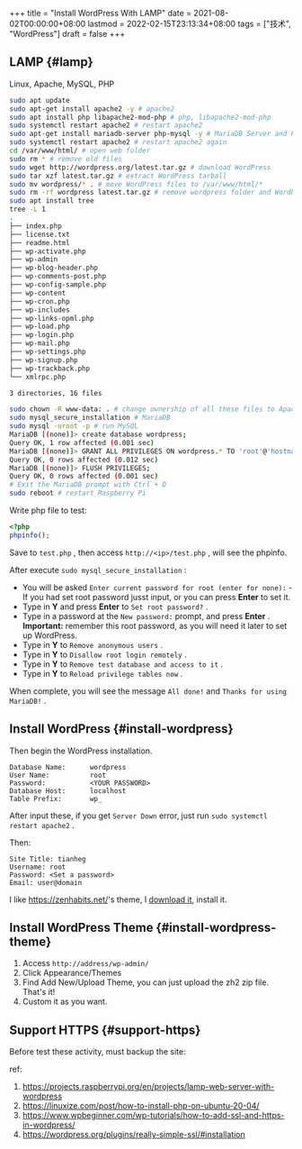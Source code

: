 +++
title = "Install WordPress With LAMP"
date = 2021-08-02T00:00:00+08:00
lastmod = 2022-02-15T23:13:34+08:00
tags = ["技术", "WordPress"]
draft = false
+++

## LAMP {#lamp}

Linux, Apache, MySQL, PHP

```sh
sudo apt update
sudo apt-get install apache2 -y # apache2
sudo apt install php libapache2-mod-php # php, libapache2-mod-php
sudo systemctl restart apache2 # restart apache2
sudo apt-get install mariadb-server php-mysql -y # MariaDB Server and PHP-MySQL packages
sudo systemctl restart apache2 # restart apache2 again
cd /var/www/html/ # open web folder
sudo rm * # remove old files
sudo wget http://wordpress.org/latest.tar.gz # download WordPress
sudo tar xzf latest.tar.gz # extract WordPress tarball
sudo mv wordpress/* . # move WordPress files to /var/www/html/*
sudo rm -rf wordpress latest.tar.gz # remove wordpress folder and WordPress tarball
sudo apt install tree
tree -L 1
.
├── index.php
├── license.txt
├── readme.html
├── wp-activate.php
├── wp-admin
├── wp-blog-header.php
├── wp-comments-post.php
├── wp-config-sample.php
├── wp-content
├── wp-cron.php
├── wp-includes
├── wp-links-opml.php
├── wp-load.php
├── wp-login.php
├── wp-mail.php
├── wp-settings.php
├── wp-signup.php
├── wp-trackback.php
└── xmlrpc.php

3 directories, 16 files

sudo chown -R www-data: . # change ownership of all these files to Apache user
sudo mysql_secure_installation # MariaDB
sudo mysql -uroot -p # run MySQL
MariaDB [(none)]> create database wordpress;
Query OK, 1 row affected (0.001 sec)
MariaDB [(none)]> GRANT ALL PRIVILEGES ON wordpress.* TO 'root'@'hostname' IDENTIFIED BY '<YOUR PASSWORD>';
Query OK, 0 rows affected (0.012 sec)
MariaDB [(none)]> FLUSH PRIVILEGES;
Query OK, 0 rows affected (0.001 sec)
# Exit the MariaDB prompt with Ctrl + D
sudo reboot # restart Raspberry Pi
```

Write php file to test:

```php
<?php
phpinfo();
```

Save to `test.php` , then access `http://<ip>/test.php` , will see the phpinfo.

After execute `sudo mysql_secure_installation` :

-   You will be asked `Enter current password for root (enter for none):` - If you had set root password jusst input, or you can press **Enter** to set it.
-   Type in **Y** and press **Enter** to `Set root password?` .
-   Type in a password at the `New password:` prompt, and press **Enter** .
    **Important:** remember this root password, as you will need it later to set up WordPress.
-   Type in **Y** to `Remove anonymous users` .
-   Type in **Y** to `Disallow root login remotely` .
-   Type in **Y** to `Remove test database and access to it` .
-   Type in **Y** to `Reload privilege tables now` .

When complete, you will see the message `All done!` and `Thanks for using MariaDB!` .


## Install WordPress {#install-wordpress}

Then begin the WordPress installation.

```text
Database Name:      wordpress
User Name:          root
Password:           <YOUR PASSWORD>
Database Host:      localhost
Table Prefix:       wp_
```

After input these, if you get `Server Down` error, just run `sudo systemctl restart apache2` .

Then:

```text
Site Title: tianheg
Username: root
Password: <Set a password>
Email: user@domain
```

I like <https://zenhabits.net/>'s theme, I [download it](https://zenhabits.net/theme/), install it.


## Install WordPress Theme {#install-wordpress-theme}

1.  Access `http://address/wp-admin/`
2.  Click Appearance/Themes
3.  Find Add New/Upload Theme, you can just upload the zh2 zip file.
    That's it!
4.  Custom it as you want.


## Support HTTPS {#support-https}

Before test these activity, must backup the site:

ref:

1.  <https://projects.raspberrypi.org/en/projects/lamp-web-server-with-wordpress>
2.  <https://linuxize.com/post/how-to-install-php-on-ubuntu-20-04/>
3.  <https://www.wpbeginner.com/wp-tutorials/how-to-add-ssl-and-https-in-wordpress/>
4.  <https://wordpress.org/plugins/really-simple-ssl/#installation>
